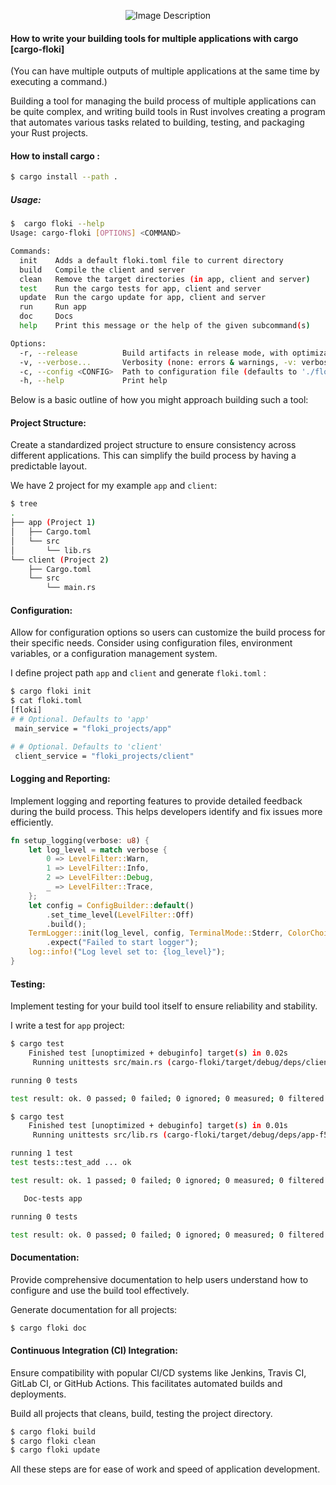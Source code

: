 
<p align="center">
  <img src="image.png" alt="Image Description">
</p>

#### How to write your building tools for multiple applications with cargo [cargo-floki]
(You can have multiple outputs of multiple applications at the same time by executing a command.)

Building a tool for managing the build process of multiple applications can be quite complex,
and writing build tools in Rust involves creating a program that automates various tasks related to building,
testing, and packaging your Rust projects.

#### How to install cargo :
```bash
$ cargo install --path .
```

##### Usage:
```bash
$  cargo floki --help
Usage: cargo-floki [OPTIONS] <COMMAND>

Commands:
  init    Adds a default floki.toml file to current directory
  build   Compile the client and server
  clean   Remove the target directories (in app, client and server)
  test    Run the cargo tests for app, client and server
  update  Run the cargo update for app, client and server
  run     Run app
  doc     Docs
  help    Print this message or the help of the given subcommand(s)

Options:
  -r, --release          Build artifacts in release mode, with optimizations
  -v, --verbose...       Verbosity (none: errors & warnings, -v: verbose, --vv: very verbose, --vvv: output everything)
  -c, --config <CONFIG>  Path to configuration file (defaults to './floki.toml')
  -h, --help             Print help

```
Below is a basic outline of how you might approach building such a tool:

#### Project Structure:
Create a standardized project structure to ensure consistency across different applications. This can simplify the build process by having a predictable layout.

We have 2 project for my example `app` and `client`:

```bash
$ tree
.
├── app (Project 1)
│   ├── Cargo.toml
│   └── src
│       └── lib.rs  
└── client (Project 2)
    ├── Cargo.toml
    └── src
        └── main.rs
```
#### Configuration:
Allow for configuration options so users can customize the build process for their specific needs.
Consider using configuration files, environment variables, or a configuration management system.

I define project path `app` and `client` and generate `floki.toml` :

```bash
$ cargo floki init
$ cat floki.toml 
[floki]
# # Optional. Defaults to 'app'
 main_service = "floki_projects/app"

# # Optional. Defaults to 'client'
 client_service = "floki_projects/client"

```
#### Logging and Reporting:
Implement logging and reporting features to provide detailed feedback during the build process. This helps developers identify and fix issues more efficiently.

```rust
fn setup_logging(verbose: u8) {
    let log_level = match verbose {
        0 => LevelFilter::Warn,
        1 => LevelFilter::Info,
        2 => LevelFilter::Debug,
        _ => LevelFilter::Trace,
    };
    let config = ConfigBuilder::default()
        .set_time_level(LevelFilter::Off)
        .build();
    TermLogger::init(log_level, config, TerminalMode::Stderr, ColorChoice::Auto)
        .expect("Failed to start logger");
    log::info!("Log level set to: {log_level}");
}

```

#### Testing:
Implement testing for your build tool itself to ensure reliability and stability.

I write a test for `app` project:
```bash
$ cargo test
    Finished test [unoptimized + debuginfo] target(s) in 0.02s
     Running unittests src/main.rs (cargo-floki/target/debug/deps/client-5bd14cdeb41d4264)

running 0 tests

test result: ok. 0 passed; 0 failed; 0 ignored; 0 measured; 0 filtered out; finished in 0.00s

$ cargo test
    Finished test [unoptimized + debuginfo] target(s) in 0.01s
     Running unittests src/lib.rs (cargo-floki/target/debug/deps/app-f55b4b7fb682729e)

running 1 test
test tests::test_add ... ok

test result: ok. 1 passed; 0 failed; 0 ignored; 0 measured; 0 filtered out; finished in 0.00s

   Doc-tests app

running 0 tests

test result: ok. 0 passed; 0 failed; 0 ignored; 0 measured; 0 filtered out; finished in 0.00s


```
#### Documentation:
Provide comprehensive documentation to help users understand how to configure and use the build tool effectively.

Generate documentation for all projects:

```bash
$ cargo floki doc
```
#### Continuous Integration (CI) Integration:
Ensure compatibility with popular CI/CD systems like Jenkins, Travis CI, GitLab CI, or GitHub Actions. This facilitates automated builds and deployments.

Build all projects that cleans, build, testing the project directory.
```bash
$ cargo floki build
$ cargo floki clean
$ cargo floki update
```

All these steps are for ease of work and speed of application development.